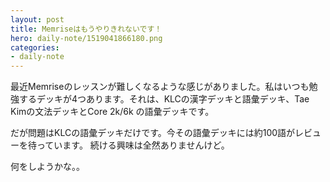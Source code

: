 ```yaml
---
layout: post
title: Memriseはもうやりきれないです！
hero: daily-note/1519041866180.png
categories:
- daily-note
---
```


最近Memriseのレッスンが難しくなるような感じがありました。私はいつも勉強するデッキが4つあります。それは、KLCの漢字デッキと語彙デッキ、Tae Kimの文法デッキとCore 2k/6k の語彙デッキです。

だが問題はKLCの語彙デッキだけです。今その語彙デッキには約100語がレビューを待っています。
続ける興味は全然ありませんけど。

何をしようかな。。
